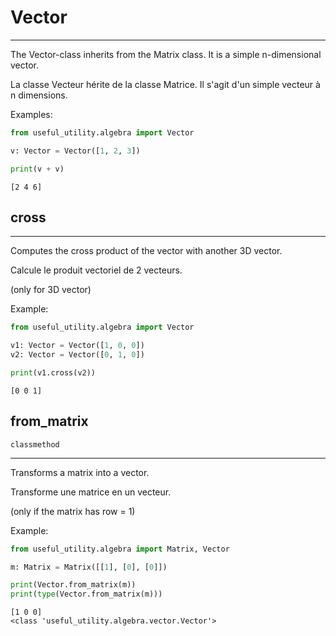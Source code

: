 # Vector
***
The Vector-class inherits from the Matrix class. It is a simple n-dimensional vector.

La classe Vecteur hérite de la classe Matrice. Il s'agit d'un simple vecteur à n dimensions.

Examples:
```python
from useful_utility.algebra import Vector

v: Vector = Vector([1, 2, 3])

print(v + v)
```

```title="output"
[2 4 6]
```

## cross
***
Computes the cross product of the vector with another 3D vector.

Calcule le produit vectoriel de 2 vecteurs.

(only for 3D vector)

Example:
```python
from useful_utility.algebra import Vector

v1: Vector = Vector([1, 0, 0]) 
v2: Vector = Vector([0, 1, 0]) 

print(v1.cross(v2))
```
```title="output"
[0 0 1]
```

## from_matrix
`classmethod`
***
Transforms a matrix into a vector.

Transforme une matrice en un vecteur.

(only if the matrix has row = 1)

Example:
```python
from useful_utility.algebra import Matrix, Vector

m: Matrix = Matrix([[1], [0], [0]])

print(Vector.from_matrix(m))
print(type(Vector.from_matrix(m)))
```
```title="output"
[1 0 0]
<class 'useful_utility.algebra.vector.Vector'>
```
